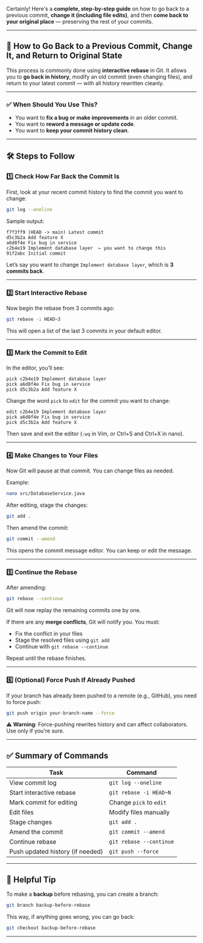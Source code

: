 Certainly! Here's a **complete, step-by-step guide** on how to go back to a previous commit, **change it (including file edits)**, and then **come back to your original place** — preserving the rest of your commits.

---

## 🧾 How to Go Back to a Previous Commit, Change It, and Return to Original State

This process is commonly done using **interactive rebase** in Git. It allows you to **go back in history**, modify an old commit (even changing files), and return to your latest commit — with all history rewritten cleanly.

---

### ✅ When Should You Use This?

* You want to **fix a bug or make improvements** in an older commit.
* You want to **reword a message or update code**.
* You want to **keep your commit history clean**.

---

## 🛠️ Steps to Follow

### 1️⃣ Check How Far Back the Commit Is

First, look at your recent commit history to find the commit you want to change:

```bash
git log --oneline
```

Sample output:

```
f7f3ff9 (HEAD -> main) Latest commit
d5c3b2a Add feature X
a6d8f4e Fix bug in service
c2b4e19 Implement database layer  ← you want to change this
91f2abc Initial commit
```

Let’s say you want to change `Implement database layer`, which is **3 commits back**.

---

### 2️⃣ Start Interactive Rebase

Now begin the rebase from 3 commits ago:

```bash
git rebase -i HEAD~3
```

This will open a list of the last 3 commits in your default editor.

---

### 3️⃣ Mark the Commit to Edit

In the editor, you’ll see:

```
pick c2b4e19 Implement database layer
pick a6d8f4e Fix bug in service
pick d5c3b2a Add feature X
```

Change the word `pick` to `edit` for the commit you want to change:

```
edit c2b4e19 Implement database layer
pick a6d8f4e Fix bug in service
pick d5c3b2a Add feature X
```

Then save and exit the editor (`:wq` in Vim, or Ctrl+S and Ctrl+X in nano).

---

### 4️⃣ Make Changes to Your Files

Now Git will pause at that commit. You can change files as needed.

Example:

```bash
nano src/DatabaseService.java
```

After editing, stage the changes:

```bash
git add .
```

Then amend the commit:

```bash
git commit --amend
```

This opens the commit message editor. You can keep or edit the message.

---

### 5️⃣ Continue the Rebase

After amending:

```bash
git rebase --continue
```

Git will now replay the remaining commits one by one.

If there are any **merge conflicts**, Git will notify you. You must:

* Fix the conflict in your files
* Stage the resolved files using `git add`
* Continue with `git rebase --continue`

Repeat until the rebase finishes.

---

### 6️⃣ (Optional) Force Push If Already Pushed

If your branch has already been pushed to a remote (e.g., GitHub), you need to force push:

```bash
git push origin your-branch-name --force
```

⚠️ **Warning**: Force-pushing rewrites history and can affect collaborators. Use only if you're sure.

---

## ✅ Summary of Commands

| Task                             | Command                 |
| -------------------------------- | ----------------------- |
| View commit log                  | `git log --oneline`     |
| Start interactive rebase         | `git rebase -i HEAD~N`  |
| Mark commit for editing          | Change `pick` to `edit` |
| Edit files                       | Modify files manually   |
| Stage changes                    | `git add .`             |
| Amend the commit                 | `git commit --amend`    |
| Continue rebase                  | `git rebase --continue` |
| Push updated history (if needed) | `git push --force`      |

---

## 🧠 Helpful Tip

To make a **backup** before rebasing, you can create a branch:

```bash
git branch backup-before-rebase
```

This way, if anything goes wrong, you can go back:

```bash
git checkout backup-before-rebase
```
---